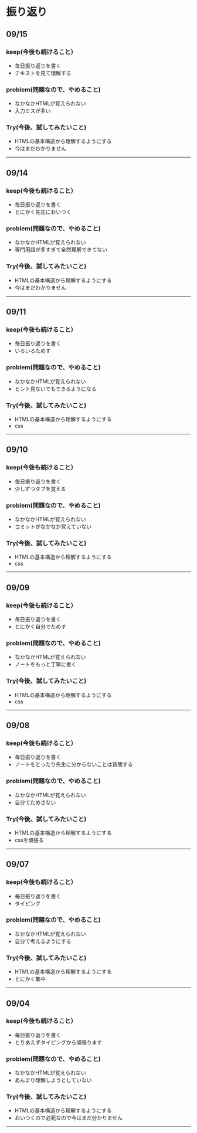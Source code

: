 # 振り返り
## 09/15

### keep(今後も続けること）

- 毎日振り返りを書く
- テキストを見て理解する

### problem(問題なので、やめること)

- なかなかHTMLが覚えられない
- 入力ミスが多い

### Try(今後、試してみたいこと)

- HTMLの基本構造から理解するようにする
- 今はまだわかりません

---
## 09/14

### keep(今後も続けること）

- 毎日振り返りを書く
- とにかく先生においつく

### problem(問題なので、やめること)

- なかなかHTMLが覚えられない
- 専門用語が多すぎて全然理解できてない

### Try(今後、試してみたいこと)

- HTMLの基本構造から理解するようにする
- 今はまだわかりません

---
## 09/11

### keep(今後も続けること）

- 毎日振り返りを書く
- いろいろためす

### problem(問題なので、やめること)

- なかなかHTMLが覚えられない
- ヒント見ないでもできるようになる

### Try(今後、試してみたいこと)

- HTMLの基本構造から理解するようにする
- css

---
## 09/10

### keep(今後も続けること）

- 毎日振り返りを書く
- 少しずつタブを覚える

### problem(問題なので、やめること)

- なかなかHTMLが覚えられない
- コミットがなかなか覚えていない

### Try(今後、試してみたいこと)

- HTMLの基本構造から理解するようにする
- css

---
## 09/09

### keep(今後も続けること）

- 毎日振り返りを書く
- とにかく自分でためす

### problem(問題なので、やめること)

- なかなかHTMLが覚えられない
- ノートをもっと丁寧に書く

### Try(今後、試してみたいこと)

- HTMLの基本構造から理解するようにする
- css

---
## 09/08

### keep(今後も続けること）

- 毎日振り返りを書く
- ノートをとったり先生に分からないことは質問する

### problem(問題なので、やめること)

- なかなかHTMLが覚えられない
- 自分でためさない

### Try(今後、試してみたいこと)

- HTMLの基本構造から理解するようにする
- cssを頑張る

---
## 09/07

### keep(今後も続けること）

- 毎日振り返りを書く
- タイピング

### problem(問題なので、やめること)

- なかなかHTMLが覚えられない
- 自分で考えるようにする

### Try(今後、試してみたいこと)

- HTMLの基本構造から理解するようにする
- とにかく集中

---
## 09/04

### keep(今後も続けること）

- 毎日振り返りを書く
- とりあえずタイピングから頑張ります

### problem(問題なので、やめること)

- なかなかHTMLが覚えられない
- あんまり理解しようとしていない

### Try(今後、試してみたいこと)

- HTMLの基本構造から理解するようにする
- おいつくので必死なので今はまだ分かりません

---
